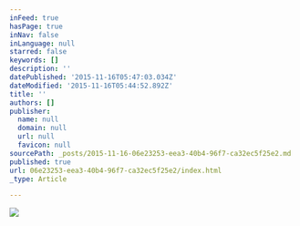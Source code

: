 ```yaml
---
inFeed: true
hasPage: true
inNav: false
inLanguage: null
starred: false
keywords: []
description: ''
datePublished: '2015-11-16T05:47:03.034Z'
dateModified: '2015-11-16T05:44:52.892Z'
title: ''
authors: []
publisher:
  name: null
  domain: null
  url: null
  favicon: null
sourcePath: _posts/2015-11-16-06e23253-eea3-40b4-96f7-ca32ec5f25e2.md
published: true
url: 06e23253-eea3-40b4-96f7-ca32ec5f25e2/index.html
_type: Article

---
```

![](https://the-grid-user-content.s3-us-west-2.amazonaws.com/8c29f663-4212-4973-a1d1-3761f328d9e9.JPG)